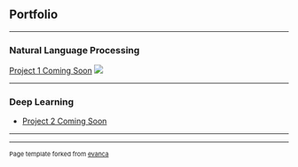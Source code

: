 ## Portfolio

---

### Natural Language Processing 

[Project 1 Coming Soon](/sample_page)
<img src="images/dummy_thumbnail.jpg?raw=true"/>


---

### Deep Learning

- [Project 2 Coming Soon](http://example.com/)

---




---
<p style="font-size:11px">Page template forked from <a href="https://github.com/evanca/quick-portfolio">evanca</a></p>
<!-- Remove above link if you don't want to attibute -->
